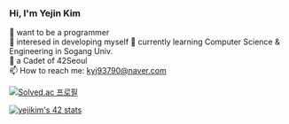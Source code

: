 ### Hi, I'm Yejin Kim

 🐹 want to be a programmer  
 🔦 interesed in developing myself
 🌱 currently learning Computer Science & Engineering in Sogang Univ.  
 📕 a Cadet of 42Seoul  
 📫 How to reach me: kyj93790@naver.com  

[![Solved.ac
프로필](http://mazassumnida.wtf/api/v2/generate_badge?boj=kyj93790)](https://solved.ac/kyj93790)

 [![yejikim's 42 stats](https://badge42.herokuapp.com/api/stats/yejikim?privacyEmail=true)](https://github.com/JaeSeoKim/badge42)


 
<!--
**kyj93790/kyj93790** is a ✨ _special_ ✨ repository because its `README.md` (this file) appears on your GitHub profile.

Here are some ideas to get you started:

- 🔭 I’m currently working on ...
- 🌱 I’m currently learning ...
- 👯 I’m looking to collaborate on ...
- 🤔 I’m looking for help with ...
- 💬 Ask me about ...
- 📫 How to reach me: ...
- 😄 Pronouns: ...
- ⚡ Fun fact: ...
-->
